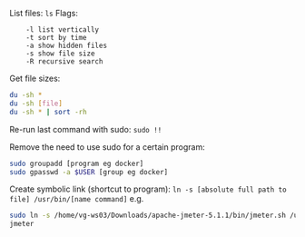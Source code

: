 List files:
`ls`
Flags:
```
    -l list vertically
    -t sort by time
    -a show hidden files
    -s show file size
    -R recursive search
```

Get file sizes:
```bash
du -sh *
du -sh [file]
du -sh * | sort -rh
```

Re-run last command with sudo:
`sudo !!`

Remove the need to use sudo for a certain program:
```bash
sudo groupadd [program eg docker]
sudo gpasswd -a $USER [group eg docker]
```

Create symbolic link (shortcut to program):
`ln -s [absolute full path to file] /usr/bin/[name command]`
e.g.
```bash
sudo ln -s /home/vg-ws03/Downloads/apache-jmeter-5.1.1/bin/jmeter.sh /usr/local/bin/jmeter
jmeter
```